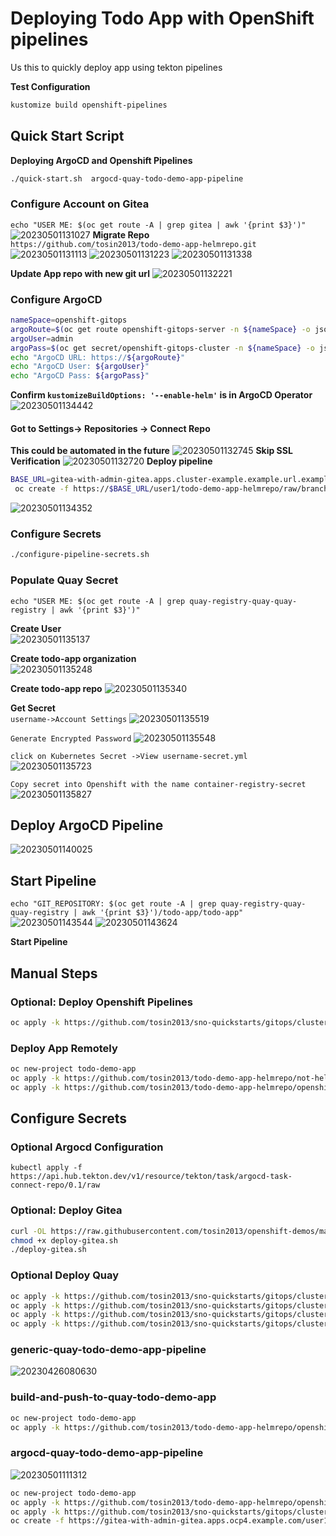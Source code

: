 # Deploying Todo App with OpenShift pipelines
Us this to quickly deploy app using tekton pipelines

**Test Configuration**
```bash
kustomize build openshift-pipelines
```

## Quick Start Script
**Deploying ArgoCD and Openshift Pipelines**
```bash
./quick-start.sh  argocd-quay-todo-demo-app-pipeline
```

### Configure Account on Gitea
`echo "USER ME: $(oc get route -A | grep gitea | awk '{print $3}')"`
![20230501131027](https://i.imgur.com/HmFsfVv.png)
**Migrate Repo**  
`https://github.com/tosin2013/todo-demo-app-helmrepo.git`
![20230501131113](https://i.imgur.com/Ck7D9Ab.png)
![20230501131223](https://i.imgur.com/TQBlAZK.png)
![20230501131338](https://i.imgur.com/gdti5iQ.png)

**Update App repo with new git url**
![20230501132221](https://i.imgur.com/b0nxu7X.png)

### Configure ArgoCD
```bash
nameSpace=openshift-gitops
argoRoute=$(oc get route openshift-gitops-server -n ${nameSpace} -o jsonpath='{.spec.host}')
argoUser=admin
argoPass=$(oc get secret/openshift-gitops-cluster -n ${nameSpace} -o jsonpath='{.data.admin\.password}' | base64 -d) 
echo "ArgoCD URL: https://${argoRoute}"
echo "ArgoCD User: ${argoUser}"
echo "ArgoCD Pass: ${argoPass}"
```
**Confirm `kustomizeBuildOptions: '--enable-helm'` is in ArgoCD Operator**
![20230501134442](https://i.imgur.com/g6GeDyl.png)
#### Got to Settings-> Repositories -> Connect Repo
**This could be automated in the future**
![20230501132745](https://i.imgur.com/mL6xDge.png)
**Skip SSL Verification**
![20230501132720](https://i.imgur.com/IJCA0Zc.png)
**Deploy pipeline**
```bash
BASE_URL=gitea-with-admin-gitea.apps.cluster-example.example.url.example.com
 oc create -f https://$BASE_URL/user1/todo-demo-app-helmrepo/raw/branch/main/app-config/cluster-config.yaml
```
![20230501134352](https://i.imgur.com/WfNZEx6.png)

### Configure Secrets
```bash 
./configure-pipeline-secrets.sh
```

### Populate Quay Secret
`echo "USER ME: $(oc get route -A | grep quay-registry-quay-quay-registry | awk '{print $3}')"`

**Create User**  
![20230501135137](https://i.imgur.com/uZfyUsP.png)

**Create todo-app organization**  
![20230501135248](https://i.imgur.com/gLwQXgw.png)

**Create todo-app repo**
![20230501135340](https://i.imgur.com/cN6L4BM.png)

**Get Secret**  
`username->Account Settings`
![20230501135519](https://i.imgur.com/drw7vSl.png)  

`Generate Encrypted Password`
![20230501135548](https://i.imgur.com/TlFSRww.png)  

`click on Kubernetes Secret ->View username-secret.yml`
![20230501135723](https://i.imgur.com/KRfylLk.png)  

`Copy secret into Openshift with the name container-registry-secret`
![20230501135827](https://i.imgur.com/UnxAx77.png)

## Deploy ArgoCD Pipeline 
![20230501140025](https://i.imgur.com/R2ExO1z.png)

## Start Pipeline
`echo "GIT_REPOSITORY: $(oc get route -A | grep quay-registry-quay-quay-registry | awk '{print $3}')/todo-app/todo-app"`
![20230501143544](https://i.imgur.com/oN769AD.png)
![20230501143624](https://i.imgur.com/UGKwjm1.png)

**Start Pipeline**

## Manual Steps
### Optional: Deploy Openshift Pipelines
```bash
oc apply -k https://github.com/tosin2013/sno-quickstarts/gitops/cluster-config/openshift-pipelines-operator/overlays/latest
```

### Deploy App Remotely
```bash 
oc new-project todo-demo-app
oc apply -k https://github.com/tosin2013/todo-demo-app-helmrepo/not-helm
oc apply -k https://github.com/tosin2013/todo-demo-app-helmrepo/openshift-pipelines
```

## Configure Secrets

### Optional Argocd Configuration
```
kubectl apply -f https://api.hub.tekton.dev/v1/resource/tekton/task/argocd-task-connect-repo/0.1/raw
```

### Optional: Deploy Gitea
```bash
curl -OL https://raw.githubusercontent.com/tosin2013/openshift-demos/master/quick-scripts/deploy-gitea.sh
chmod +x deploy-gitea.sh
./deploy-gitea.sh
```

### Optional Deploy Quay 
```bash
oc apply -k https://github.com/tosin2013/sno-quickstarts/gitops/cluster-config/quay-registry-operator/operator/overlays/stable-3.8
oc apply -k https://github.com/tosin2013/sno-quickstarts/gitops/cluster-config/openshift-data-foundation-operator/operator/overlays/stable-4.11
oc apply -k https://github.com/tosin2013/sno-quickstarts/gitops/cluster-config/openshift-container-storage-noobaa/overlays/default
oc apply -k https://github.com/tosin2013/sno-quickstarts/gitops/cluster-config/quay-registry-operator/instance/overlay/default
```
### generic-quay-todo-demo-app-pipeline
![20230426080630](https://i.imgur.com/hUkCNCB.png)

### build-and-push-to-quay-todo-demo-app
```bash
oc new-project todo-demo-app
oc apply -k https://github.com/tosin2013/todo-demo-app-helmrepo/openshift-pipelines
```


### argocd-quay-todo-demo-app-pipeline
![20230501111312](https://i.imgur.com/iKsTnjA.png)
```bash
oc new-project todo-demo-app
oc apply -k https://github.com/tosin2013/todo-demo-app-helmrepo/openshift-pipelines
oc apply -k https://github.com/tosin2013/sno-quickstarts/gitops/cluster-config/openshift-gitops
oc create -f https://gitea-with-admin-gitea.apps.ocp4.example.com/user1/todo-demo-app-helmrepo/raw/branch/main/app-config/cluster-config.yaml
```